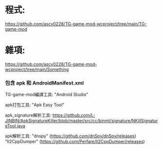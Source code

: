 # 程式:
https://github.com/ascv0228/TG-game-mod-wcproject/tree/main/TG-game-mod

# 雜項:
https://github.com/ascv0228/TG-game-mod-wcproject/tree/main/Something
### 包含 apk 和 AndroidManifest.xml



TG-game-mod編譯工具:
"Android Studio"

apk打包工具:
"Apk Easy Tool"

apk_signature解析工具:
https://github.com/L-JINBIN/ApkSignatureKiller/blob/master/src/cc/binmt/signature/NKillSignatureTool.java

apk解析工具:
"dnspy" (https://github.com/dnSpy/dnSpy/releases)
"Il2CppDumper" (https://github.com/Perfare/Il2CppDumper/releases)
